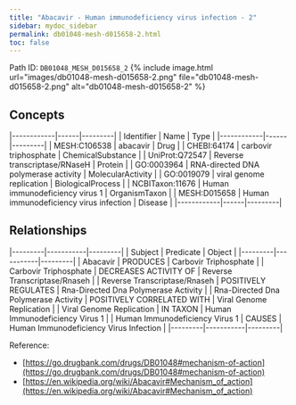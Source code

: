 ```yaml
---
title: "Abacavir - Human immunodeficiency virus infection - 2"
sidebar: mydoc_sidebar
permalink: db01048-mesh-d015658-2.html
toc: false 
---
```



Path ID: `DB01048_MESH_D015658_2`
{% include image.html url="images/db01048-mesh-d015658-2.png" file="db01048-mesh-d015658-2.png" alt="db01048-mesh-d015658-2" %}

## Concepts

|------------|------|---------|
| Identifier | Name | Type    |
|------------|------|---------|
| MESH:C106538 | abacavir | Drug |
| CHEBI:64174 | carbovir triphosphate | ChemicalSubstance |
| UniProt:Q72547 | Reverse transcriptase/RNaseH | Protein |
| GO:0003964 | RNA-directed DNA polymerase activity | MolecularActivity |
| GO:0019079 | viral genome replication | BiologicalProcess |
| NCBITaxon:11676 | Human immunodeficiency virus 1 | OrganismTaxon |
| MESH:D015658 | Human immunodeficiency virus infection | Disease |
|------------|------|---------|

## Relationships

|---------|-----------|---------|
| Subject | Predicate | Object  |
|---------|-----------|---------|
| Abacavir | PRODUCES | Carbovir Triphosphate |
| Carbovir Triphosphate | DECREASES ACTIVITY OF | Reverse Transcriptase/Rnaseh |
| Reverse Transcriptase/Rnaseh | POSITIVELY REGULATES | Rna-Directed Dna Polymerase Activity |
| Rna-Directed Dna Polymerase Activity | POSITIVELY CORRELATED WITH | Viral Genome Replication |
| Viral Genome Replication | IN TAXON | Human Immunodeficiency Virus 1 |
| Human Immunodeficiency Virus 1 | CAUSES | Human Immunodeficiency Virus Infection |
|---------|-----------|---------|

Reference: 
  - [https://go.drugbank.com/drugs/DB01048#mechanism-of-action](https://go.drugbank.com/drugs/DB01048#mechanism-of-action)
  - [https://en.wikipedia.org/wiki/Abacavir#Mechanism_of_action](https://en.wikipedia.org/wiki/Abacavir#Mechanism_of_action)
